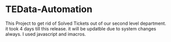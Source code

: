 # TEData-Automation
This Project to get rid of Solved Tickets out of our second level department.
it took 4 days till this release.
it will be updatble due to system changes always.
I used javascript and imacros.
